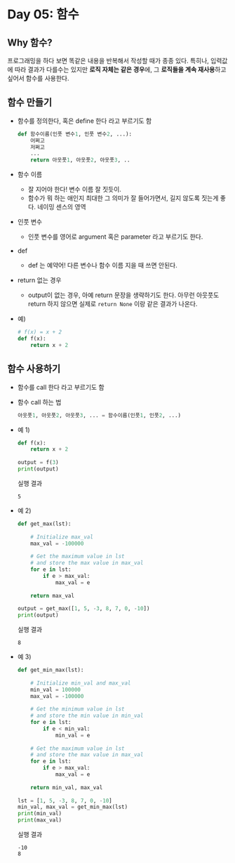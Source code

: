 # Day 05: 함수



## Why 함수?

프로그래밍을 하다 보면 똑같은 내용을 반복해서 작성할 때가 종종 있다. 특히나, 입력값에 따라 결과가 다를수는 있지만 **로직 자체는 같은 경우**에, 그 **로직들을 계속 재사용**하고 싶어서 함수를 사용한다.



## 함수 만들기

- 함수를 정의한다, 혹은 define 한다 라고 부르기도 함

  ```python
  def 함수이름(인풋 변수1, 인풋 변수2, ...):
      어쩌고
      저쩌고
      ...
      return 아웃풋1, 아웃풋2, 아웃풋3, ..
  ```

- 함수 이름

  - 잘 지어야 한다! 변수 이름 잘 짓듯이. 
  - 함수가 뭐 하는 애인지 최대한 그 의미가 잘 들어가면서, 길지 않도록 짓는게 좋다. 네이밍 센스의 영역

- 인풋 변수

  - 인풋 변수를 영어로 argument 혹은 parameter 라고 부르기도 한다.

- def

  - def 는 예약어! 다른 변수나 함수 이름 지을 때 쓰면 안된다.

- return 없는 경우

  - output이 없는 경우, 아예 return 문장을 생략하기도 한다. 아무런 아웃풋도 return 하지 않으면 실제로 `return None` 이랑 같은 결과가 나온다.

- 예)

  ```python
  # f(x) = x + 2
  def f(x):
      return x + 2
  ```



## 함수 사용하기

- 함수를 call 한다 라고 부르기도 함

- 함수 call 하는 법

  ```python
  아웃풋1, 아웃풋2, 아웃풋3, ... = 함수이름(인풋1, 인풋2, ...)
  ```

- 예 1)

  ```python
  def f(x):
      return x + 2
    
  output = f(3)
  print(output)
  ```

  실행 결과

  ```
  5
  ```

- 예 2)

  ```python
  def get_max(lst):
    
      # Initialize max_val
      max_val = -100000
      
      # Get the maximum value in lst
      # and store the max value in max_val
      for e in lst:
          if e > max_val:
              max_val = e
              
      return max_val
    
  output = get_max([1, 5, -3, 8, 7, 0, -10])
  print(output)
  ```

  실행 결과

  ```
  8
  ```

- 예 3)

  ```python
  def get_min_max(lst):
    
      # Initialize min_val and max_val
      min_val = 100000
      max_val = -100000
      
      # Get the minimum value in lst
      # and store the min value in min_val
      for e in lst:
          if e < min_val:
              min_val = e
      
      # Get the maximum value in lst
      # and store the max value in max_val
      for e in lst:
          if e > max_val:
              max_val = e
              
      return min_val, max_val
    
  lst = [1, 5, -3, 8, 7, 0, -10]
  min_val, max_val = get_min_max(lst)
  print(min_val)
  print(max_val)
  ```

  실행 결과

  ```
  -10
  8
  ```


